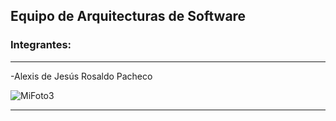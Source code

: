 
## Equipo de Arquitecturas de Software


### Integrantes:


___
-Alexis de Jesús Rosaldo Pacheco


![MiFoto3](https://user-images.githubusercontent.com/77130670/131581639-38f7827a-8a91-4e4e-b8d2-a647ed21cdeb.jpg)
___


